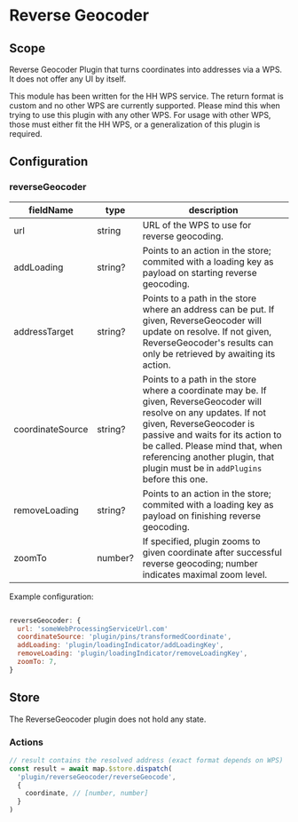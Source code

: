 # Reverse Geocoder

## Scope

Reverse Geocoder Plugin that turns coordinates into addresses via a WPS. It does not offer any UI by itself.

This module has been written for the HH WPS service. The return format is custom and no other WPS are currently supported. Please mind this when trying to use this plugin with any other WPS. For usage with other WPS, those must either fit the HH WPS, or a generalization of this plugin is required.

## Configuration

### reverseGeocoder

| fieldName | type | description |
| - | - | - |
| url | string | URL of the WPS to use for reverse geocoding. |
| addLoading | string? | Points to an action in the store; commited with a loading key as payload on starting reverse geocoding. |
| addressTarget | string? | Points to a path in the store where an address can be put. If given, ReverseGeocoder will update on resolve. If not given, ReverseGeocoder's results can only be retrieved by awaiting its action. |
| coordinateSource | string? | Points to a path in the store where a coordinate may be. If given, ReverseGeocoder will resolve on any updates. If not given, ReverseGeocoder is passive and waits for its action to be called. Please mind that, when referencing another plugin, that plugin must be in `addPlugins` before this one. |
| removeLoading | string? | Points to an action in the store; commited with a loading key as payload on finishing reverse geocoding. |
| zoomTo | number? | If specified, plugin zooms to given coordinate after successful reverse geocoding; number indicates maximal zoom level. |


Example configuration:
```js

reverseGeocoder: {
  url: 'someWebProcessingServiceUrl.com'
  coordinateSource: 'plugin/pins/transformedCoordinate',
  addLoading: 'plugin/loadingIndicator/addLoadingKey',
  removeLoading: 'plugin/loadingIndicator/removeLoadingKey',
  zoomTo: 7,  
}
```


## Store

The ReverseGeocoder plugin does not hold any state.

### Actions

```js
// result contains the resolved address (exact format depends on WPS)
const result = await map.$store.dispatch(
  'plugin/reverseGeocoder/reverseGeocode',
  {
    coordinate, // [number, number]
  }
)
```

